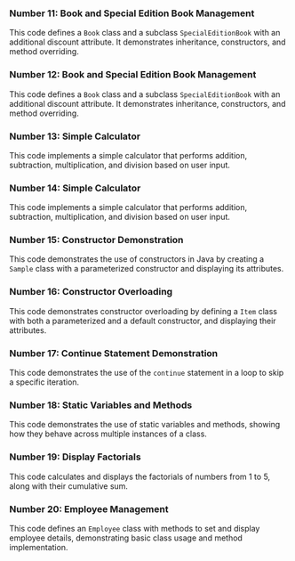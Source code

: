 ### Number 11: Book and Special Edition Book Management  
This code defines a `Book` class and a subclass `SpecialEditionBook` with an additional discount attribute. It demonstrates inheritance, constructors, and method overriding.

### Number 12: Book and Special Edition Book Management  
This code defines a `Book` class and a subclass `SpecialEditionBook` with an additional discount attribute. It demonstrates inheritance, constructors, and method overriding.

### Number 13: Simple Calculator  
This code implements a simple calculator that performs addition, subtraction, multiplication, and division based on user input.

### Number 14: Simple Calculator  
This code implements a simple calculator that performs addition, subtraction, multiplication, and division based on user input.

### Number 15: Constructor Demonstration  
This code demonstrates the use of constructors in Java by creating a `Sample` class with a parameterized constructor and displaying its attributes.

### Number 16: Constructor Overloading  
This code demonstrates constructor overloading by defining a `Item` class with both a parameterized and a default constructor, and displaying their attributes.

### Number 17: Continue Statement Demonstration  
This code demonstrates the use of the `continue` statement in a loop to skip a specific iteration.

### Number 18: Static Variables and Methods  
This code demonstrates the use of static variables and methods, showing how they behave across multiple instances of a class.

### Number 19: Display Factorials  
This code calculates and displays the factorials of numbers from 1 to 5, along with their cumulative sum.

### Number 20: Employee Management  
This code defines an `Employee` class with methods to set and display employee details, demonstrating basic class usage and method implementation.
